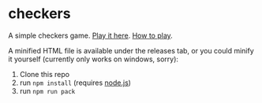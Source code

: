 # checkers

A simple checkers game. [Play it here](https://jason-mayer.com/projects/checkers/). [How to play](./how-to-play.md).

A minified HTML file is available under the releases tab, or you could minify it yourself (currently only works on windows, sorry):

1. Clone this repo
2. run `npm install` (requires [node.js](https://nodejs.org/en))
3. run `npm run pack`
